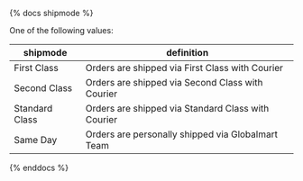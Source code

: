 {% docs shipmode %}

One of the following values:

| shipmode          | definition                                            |
|-------------------|-------------------------------------------------------|
| First Class       | Orders are shipped via First Class with Courier       |
| Second Class      | Orders are shipped via Second Class with Courier      |
| Standard Class    | Orders are shipped via Standard Class with Courier    |
| Same Day          | Orders are personally shipped via Globalmart Team     |

{% enddocs %}